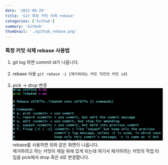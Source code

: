 ```yaml
---
date: '2022-09-29'
title: 'Git 특정 커밋 삭제 rebase'
categories: ['Github']
summary: 'GitHub'
thumbnail: './github_rebase.png'
---
```


### 특정 커밋 삭제 rebase 사용법

1. git log 하면 commit id가 나옵니다.</br></br>
2. rebase 사용
   `git rebase -i {제거하려는 커밋 직전의 커밋 id}`</br></br>
3. pick -> drop 변경
   <img src="./rebase.png"></img></br>
   rebase를 사용하면 위와 같은 화면이 나옵니다. </br>
   제거하려고 하는 커밋이 제일 위에 있게 되는데 여기서 제거하려는 커밋의 작업 타입을 pick에서 drop 혹은 d로 변경합니다.
